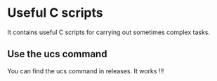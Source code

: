 # Useful C scripts
It contains useful C scripts for carrying out sometimes complex tasks.

## Use the ucs command
You can find the ucs command in releases.
It works !!!
